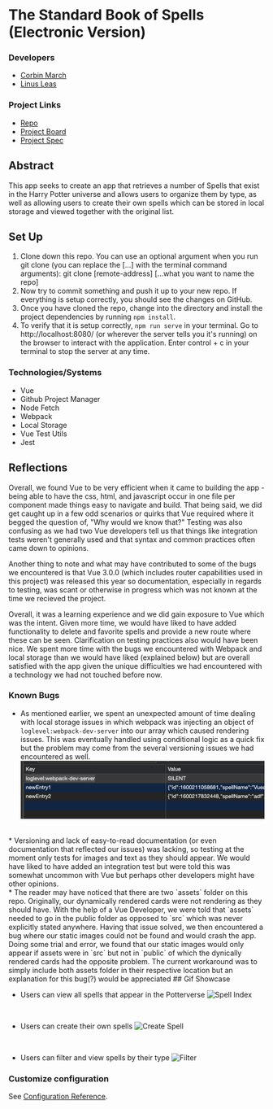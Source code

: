 # The Standard Book of Spells (Electronic Version)
### Developers
* [Corbin March](https://github.com/MarchCorbin)
* [Linus Leas ](https://github.com/Leasw144)

### Project Links
* [Repo](https://github.com/MarchCorbin/spellbook)
* [Project Board](https://github.com/MarchCorbin/spellbook/projects/1)
* [Project Spec](https://frontend.turing.io/projects/module-3/stretch.html)

## Abstract
This app seeks to create an app that retrieves a number of Spells that exist in the Harry Potter universe and allows users to organize them by type, as well as allowing users to create their own spells which can be stored in local storage and viewed together with the original list.

## Set Up

1. Clone down this repo. You can use an optional argument when you run git clone (you can replace the [...] with the terminal command arguments): git clone [remote-address] [...what you want to name the repo]
2. Now try to commit something and push it up to your new repo. If everything is setup correctly, you should see the changes on GitHub.
3. Once you have cloned the repo, change into the directory and install the project dependencies by running `npm install`.
4. To verify that it is setup correctly, `npm run serve` in your terminal. Go to http://localhost:8080/ (or wherever the server tells you it's running) on the browser to interact with the application. Enter control + c in your terminal to stop the server at any time.

### Technologies/Systems
* Vue
* Github Project Manager
* Node Fetch
* Webpack
* Local Storage
* Vue Test Utils
* Jest

## Reflections
Overall, we found Vue to be very efficient when it came to building the app - being able to have the css, html, and javascript occur in one file per component made things easy to navigate and build. That being said, we did get caught up in a few odd scenarios or quirks that Vue required where it begged the question of, "Why would we know that?" Testing was also confusing as we had two Vue developers tell us that things like integration tests weren't generally used and that syntax and common practices often came down to opinions. 

Another thing to note and what may have contributed to some of the bugs we encountered is that Vue 3.0.0 (which includes router capabilities used in this project) was released this year so documentation, especially in regards to testing, was scant or otherwise in progress which was not known at the time we recieved the project.

Overall, it was a learning experience and we did gain exposure to Vue which was the intent. Given more time, we would have liked to have added functionality to delete and favorite spells and provide a new route where these can be seen. Clarification on testing practices also would have been nice. We spent more time with the bugs we encountered with Webpack and local storage than we would have liked (explained below) but are overall satisfied with the app given the unique difficulties we had encountered with a technology we had not touched before now.

### Known Bugs

* As mentioned earlier, we spent an unexpected amount of time dealing with local storage issues in which webpack was injecting an object of `loglevel:webpack-dev-server` into our array which caused rendering issues. This was eventually handled using conditional logic as a quick fix but the problem may come from the several versioning issues we had encountered as well.
![Local Storage Bug](src/srcassets/ls-bug.png)
<br />
* Versioning and lack of easy-to-read documentation (or even documentation that reflected our issues) was lacking, so testing at the moment only tests for images and text as they should appear. We would have liked to have added an integration test but were told this was somewhat uncommon with Vue but perhaps other developers might have other opinions.
<br />
* The reader may have noticed that there are two `assets` folder on this repo. Originally, our dynamically rendered cards were not rendering as they should have. With the help of a Vue Developer, we were told that `assets` needed to go in the public folder as opposed to `src` which was never explicitly stated anywhere. Having that issue solved, we then encountered a bug where our static images could not be found and would crash the app. 
<br/>Doing some trial and error, we found that our static images would only appear if assets were in `src` but not in `public` of which the dynically rendered cards had the opposite problem. The current workaround was to simply include both assets folder in their respective location but an explanation for this bug(?) would be appreciated
## Gif Showcase

* Users can view all spells that appear in the Potterverse
![Spell Index](src/srcassets/spellIndex.gif)
<br />

* Users can create their own spells 
![Create Spell](src/srcassets/create-spell.gif)
<br />

* Users can filter and view spells by their type
![Filter](src/srcassets/filtering.gif.sb-99dc808f-FXKEL0)


### Customize configuration
See [Configuration Reference](https://cli.vuejs.org/config/).
